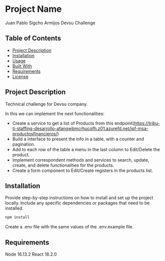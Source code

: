 # Project Name

Juan Pablo Sigcho Armijos Devsu Challenge

## Table of Contents

- [Project Description](#project-description)
- [Installation](#installation)
- [Usage](#usage)
- [Built With](#built-with)
- [Requirements](#requirements)
- [License](#license)

## Project Description

Technical challenge for Devsu company.

In this we can implement the next functionalities:

- Create a service to get a list of Products from this endpoint(https://tribu-ti-staffing-desarrollo-afangwbmcrhucqfh.z01.azurefd.net/ipf-msa-productosfinancieros/)
- Build a interface to present the info in a table, with a counter and pagination.
- Add to each row of the table a menu in the last column to Edit/Delete the product.
- Implement correspondent methods and services to search, update, create, and delete functionalities for the products.
- Create a form component to Edit/Create registers in the products list.

## Installation

Provide step-by-step instructions on how to install and set up the project locally. Include any specific dependencies or packages that need to be installed.

```bash
npm install
```

Create a .env file with the same values of the .env.example file.

## Requirements

Node 16.13.2
React 18.2.0
